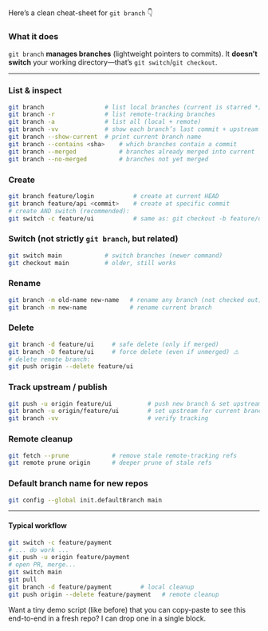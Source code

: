Here’s a clean cheat-sheet for `git branch` 👇

### What it does

`git branch` **manages branches** (lightweight pointers to commits). It **doesn’t switch** your working directory—that’s `git switch`/`git checkout`.

---

### List & inspect

```bash
git branch                 # list local branches (current is starred *)
git branch -r              # list remote-tracking branches
git branch -a              # list all (local + remote)
git branch -vv             # show each branch’s last commit + upstream
git branch --show-current  # print current branch name
git branch --contains <sha>    # which branches contain a commit
git branch --merged            # branches already merged into current
git branch --no-merged         # branches not yet merged
```

### Create

```bash
git branch feature/login           # create at current HEAD
git branch feature/api <commit>    # create at specific commit
# create AND switch (recommended):
git switch -c feature/ui           # same as: git checkout -b feature/ui
```

### Switch (not strictly `git branch`, but related)

```bash
git switch main            # switch branches (newer command)
git checkout main          # older, still works
```

### Rename

```bash
git branch -m old-name new-name   # rename any branch (not checked out)
git branch -m new-name            # rename current branch
```

### Delete

```bash
git branch -d feature/ui     # safe delete (only if merged)
git branch -D feature/ui     # force delete (even if unmerged) ⚠️
# delete remote branch:
git push origin --delete feature/ui
```

### Track upstream / publish

```bash
git push -u origin feature/ui          # push new branch & set upstream
git branch -u origin/feature/ui        # set upstream for current branch
git branch -vv                         # verify tracking
```

### Remote cleanup

```bash
git fetch --prune            # remove stale remote-tracking refs
git remote prune origin      # deeper prune of stale refs
```

### Default branch name for new repos

```bash
git config --global init.defaultBranch main
```

---

#### Typical workflow

```bash
git switch -c feature/payment
# ... do work ...
git push -u origin feature/payment
# open PR, merge...
git switch main
git pull
git branch -d feature/payment        # local cleanup
git push origin --delete feature/payment   # remote cleanup
```

Want a tiny demo script (like before) that you can copy-paste to see this end-to-end in a fresh repo? I can drop one in a single block.
